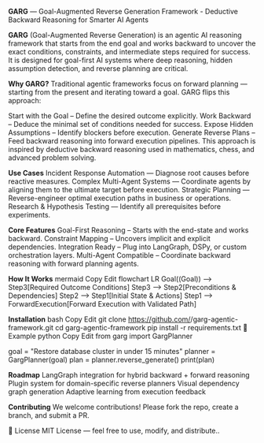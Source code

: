 **GARG** — Goal-Augmented Reverse Generation Framework - Deductive Backward Reasoning for Smarter AI Agents

**GARG** (Goal-Augmented Reverse Generation) is an agentic AI reasoning framework that starts from the end goal and works backward to uncover the exact conditions, constraints, and intermediate steps required for success. It is designed for goal-first AI systems where deep reasoning, hidden assumption detection, and reverse planning are critical.

**Why GARG?**
Traditional agentic frameworks focus on forward planning — starting from the present and iterating toward a goal.
GARG flips this approach:

Start with the Goal – Define the desired outcome explicitly.
Work Backward – Deduce the minimal set of conditions needed for success.
Expose Hidden Assumptions – Identify blockers before execution.
Generate Reverse Plans – Feed backward reasoning into forward execution pipelines.
This approach is inspired by deductive backward reasoning used in mathematics, chess, and advanced problem solving.

**Use Cases**
Incident Response Automation — Diagnose root causes before reactive measures.
Complex Multi-Agent Systems — Coordinate agents by aligning them to the ultimate target before execution.
Strategic Planning — Reverse-engineer optimal execution paths in business or operations.
Research & Hypothesis Testing — Identify all prerequisites before experiments.

**Core Features**
Goal-First Reasoning – Starts with the end-state and works backward.
Constraint Mapping – Uncovers implicit and explicit dependencies.
Integration Ready – Plug into LangGraph, DSPy, or custom orchestration layers.
Multi-Agent Compatible – Coordinate backward reasoning with forward planning agents.

**How It Works**
mermaid
Copy
Edit
flowchart LR
    Goal((Goal)) --> Step3[Required Outcome Conditions]
    Step3 --> Step2[Preconditions & Dependencies]
    Step2 --> Step1[Initial State & Actions]
    Step1 --> ForwardExecution[Forward Execution with Validated Path]

**Installation**
bash
Copy
Edit
git clone https://github.com/<your-username>/garg-agentic-framework.git
cd garg-agentic-framework
pip install -r requirements.txt
🚀 Example
python
Copy
Edit
from garg import GargPlanner

goal = "Restore database cluster in under 15 minutes"
planner = GargPlanner(goal)
plan = planner.reverse_generate()
print(plan)

**Roadmap**
 LangGraph integration for hybrid backward + forward reasoning
 Plugin system for domain-specific reverse planners
 Visual dependency graph generation
 Adaptive learning from execution feedback

**Contributing**
We welcome contributions!
Please fork the repo, create a branch, and submit a PR.

📜 License
MIT License — feel free to use, modify, and distribute..
